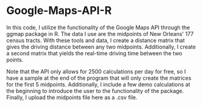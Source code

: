 # Google-Maps-API-R

In this code, I utilize the functionality of the Google Maps API through the ggmap package in R. The data I use are the midpoints of 
New Orleans' 177 census tracts. With these tools and data, I create a distance matrix that gives the driving distance between any 
two midpoints. Additionally, I create a second matrix that yields the real-time driving time between the two points. 

Note that the API only allows for 2500 calculations per day for free, so I have a sample at the end of the program that will only create
the matrices for the first 5 midpoints. Additionally, I include a few demo calculations at the beginning to introduce the user to 
the functionality of the package. Finally, I upload the midpoints file here as a .csv file. 
